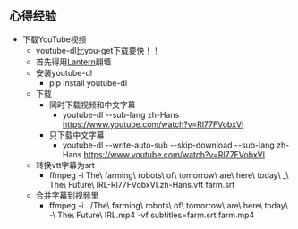 ## 心得经验

- 下载YouTube视频
    - youtube-dl比you-get下载要快！！
    - 首先得用[Lantern](https://github.com/getlantern/forum)翻墙
    - 安装youtube-dl
        - pip install youtube-dl
    - 下载
        - 同时下载视频和中文字幕
            - youtube-dl   --sub-lang zh-Hans https://www.youtube.com/watch?v=Rl77FVobxVI
        - 只下载中文字幕
            - youtube-dl --write-auto-sub  --skip-download   --sub-lang zh-Hans https://www.youtube.com/watch?v=Rl77FVobxVI
    - 转换vtt字幕为srt
        - ffmpeg -i The\ farming\ robots\ of\ tomorrow\ are\ here\ today\ _\ The\ Future\ IRL-Rl77FVobxVI.zh-Hans.vtt farm.srt
    - 合并字幕到视频里
        - ffmpeg -i ../The\ farming\ robots\ of\ tomorrow\ are\ here\ today\ -\ The\ Future\ IRL.mp4 -vf subtitles=farm.srt farm.mp4    